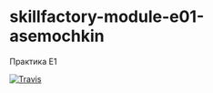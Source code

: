 # skillfactory-module-e01-asemochkin
Практика E1

[![Travis][build-badge]][build]

[build-badge]: https://img.shields.io/travis/aleksioprime/skillfactory-module-e01-asemochkin/master.png?style=flat-square

[build]: https://travis-ci.org/aleksioprime/skillfactory-module-e01-asemochkin.svg?branch=main
